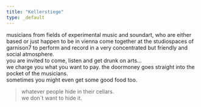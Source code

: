 ```yaml
---
title: "Kellerstiege"
type: _default
---
```

musicians from fields of experimental music and soundart, who are either based or just happen to be in vienna come together at the studiospaces of garnison7 to perform and record in a very concentrated but friendly and social atmosphere.  
you are invited to come, listen and get drunk on arts...  
we charge you what you want to pay. the doormoney goes straight into the pocket of the musicians.  
sometimes you might even get some good food too.

> whatever people hide in their cellars.  
> we don´t want to hide it.

